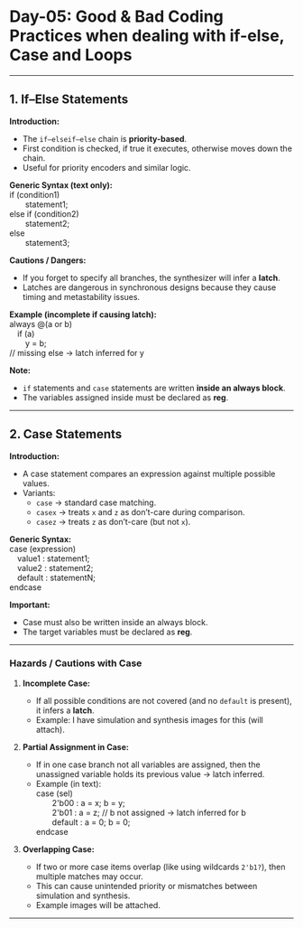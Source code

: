 # Day-05: Good & Bad Coding Practices when dealing with if-else, Case and Loops  

---

## 1. If–Else Statements  

**Introduction:**  
- The `if–elseif–else` chain is **priority-based**.  
- First condition is checked, if true it executes, otherwise moves down the chain.  
- Useful for priority encoders and similar logic.  

**Generic Syntax (text only):**  
if (condition1)  
  statement1;  
else if (condition2)  
  statement2;  
else  
  statement3;  

**Cautions / Dangers:**  
- If you forget to specify all branches, the synthesizer will infer a **latch**.  
- Latches are dangerous in synchronous designs because they cause timing and metastability issues.  

**Example (incomplete if causing latch):**  
always @(a or b)  
 if (a)  
  y = b;  
// missing else → latch inferred for y  

**Note:**  
- `if` statements and `case` statements are written **inside an always block**.  
- The variables assigned inside must be declared as **reg**.  

---

## 2. Case Statements  

**Introduction:**  
- A case statement compares an expression against multiple possible values.  
- Variants:  
  - `case` → standard case matching.  
  - `casex` → treats `x` and `z` as don’t-care during comparison.  
  - `casez` → treats `z` as don’t-care (but not `x`).  

**Generic Syntax:**  
case (expression)  
 value1 : statement1;  
 value2 : statement2;  
 default : statementN;  
endcase  

**Important:**  
- Case must also be written inside an always block.  
- The target variables must be declared as **reg**.  

---

### Hazards / Cautions with Case  

1. **Incomplete Case:**  
   - If all possible conditions are not covered (and no `default` is present), it infers a **latch**.  
   - Example: I have simulation and synthesis images for this (will attach).  

2. **Partial Assignment in Case:**  
   - If in one case branch not all variables are assigned, then the unassigned variable holds its previous value → latch inferred.  
   - Example (in text):  
     case (sel)  
  2'b00 : a = x; b = y;  
  2'b01 : a = z; // b not assigned → latch inferred for b  
  default : a = 0; b = 0;  
     endcase  

3. **Overlapping Case:**  
   - If two or more case items overlap (like using wildcards `2'b1?`), then multiple matches may occur.  
   - This can cause unintended priority or mismatches between simulation and synthesis.  
   - Example images will be attached.  

---

